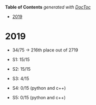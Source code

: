 <!-- START doctoc generated TOC please keep comment here to allow auto update -->
<!-- DON'T EDIT THIS SECTION, INSTEAD RE-RUN doctoc TO UPDATE -->
**Table of Contents**  *generated with [DocToc](https://github.com/thlorenz/doctoc)*

- [2019](#2019)

<!-- END doctoc generated TOC please keep comment here to allow auto update -->

# 2019

-   34/75 -> 216th place out of 2719

-   S1: 15/15
-   S2: 15/15
-   S3: 4/15
-   S4: 0/15 (python and c++)
-   S5: 0/15 (python and c++)
